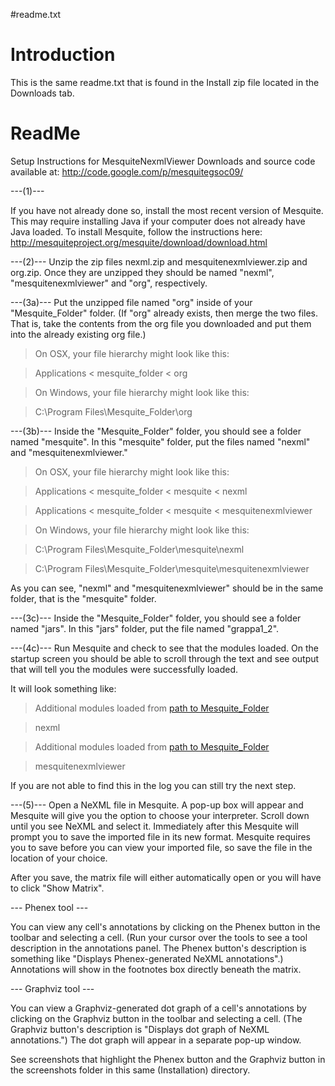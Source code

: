 #readme.txt

# Introduction #

This is the same readme.txt that is found in the Install zip file located in the Downloads tab.

# ReadMe #

Setup Instructions for MesquiteNexmlViewer
Downloads and source code available at: http://code.google.com/p/mesquitegsoc09/



---(1)---

If you have not already done so, install the most recent version of Mesquite. This may require installing Java if your computer does not already have Java loaded. To install Mesquite, follow the instructions here: http://mesquiteproject.org/mesquite/download/download.html





---(2)---
Unzip the zip files nexml.zip and mesquitenexmlviewer.zip and org.zip. Once they are unzipped they should be named "nexml", "mesquitenexmlviewer" and "org", respectively.





---(3a)---
Put the unzipped file named "org" inside of your "Mesquite\_Folder" folder. (If "org" already exists, then merge the two files. That is, take the contents from the org file you downloaded and put them into the already existing org file.)



> On OSX, your file hierarchy might look like this:

> Applications < mesquite\_folder < org



> On Windows, your file hierarchy might look like this:

> C:\Program Files\Mesquite\_Folder\org



---(3b)---
Inside the "Mesquite\_Folder" folder, you should see a folder named "mesquite". In this "mesquite" folder, put the files named "nexml" and "mesquitenexmlviewer."



> On OSX, your file hierarchy might look like this:

> Applications < mesquite\_folder < mesquite < nexml

> Applications < mesquite\_folder < mesquite < mesquitenexmlviewer



> On Windows, your file hierarchy might look like this:

> C:\Program Files\Mesquite\_Folder\mesquite\nexml

> C:\Program Files\Mesquite\_Folder\mesquite\mesquitenexmlviewer




As you can see, "nexml" and "mesquitenexmlviewer" should be in the same folder, that is the "mesquite" folder.


---(3c)---
Inside the "Mesquite\_Folder" folder, you should see a folder named "jars". In this "jars" folder, put the file named "grappa1\_2".





---(4c)---
Run Mesquite and check to see that the modules loaded. On the startup screen you should be able to scroll through the text and see output that will tell you the modules were successfully loaded.



It will look something like:



> Additional modules loaded from [path to Mesquite\_Folder](Your.md)

> nexml



> Additional modules loaded from [path to Mesquite\_Folder](Your.md)

> mesquitenexmlviewer



If you are not able to find this in the log you can still try the next step.





---(5)---
Open a NeXML file in Mesquite. A pop-up box will appear and Mesquite will give you the option to choose your interpreter. Scroll down until you see NeXML and select it. Immediately after this Mesquite will prompt you to save the imported file in its new format. Mesquite requires you to save before you can view your imported file, so save the file in the location of your choice.

After you save, the matrix file will either automatically open or you will have to click "Show Matrix".



--- Phenex tool ---

You can view any cell's annotations by clicking on the Phenex button in the toolbar and selecting a cell. (Run your cursor over the tools to see a tool description in the annotations panel. The Phenex button's description is something like "Displays Phenex-generated NeXML annotations".) Annotations will show in the footnotes box directly beneath the matrix.


--- Graphviz tool ---

You can view a Graphviz-generated dot graph of a cell's annotations by clicking on the Graphviz button in the toolbar and selecting a cell. (The Graphviz button's description is "Displays dot graph of NeXML annotations.") The dot graph will appear in a separate pop-up window.

See screenshots that highlight the Phenex button and the Graphviz button in the screenshots folder in this same (Installation) directory.